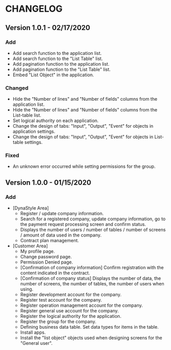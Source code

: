 # CHANGELOG

## Version 1.0.1 - 02/17/2020

### Add

- Add search function to the application list.
- Add search function to the "List Table" list.
- Add pagination function to the application list.
- Add pagination function to the "List Table" list.
- Embed "List Object" in the application.

### Changed

- Hide the "Number of lines" and "Number of fields" columns from the application list.
- Hide the "Number of lines" and "Number of fields" columns from the List-table list.
- Set logical authority on each application.
- Change the design of tabs: "Input", "Output", "Event" for objects in application settings.
- Change the design of tabs: "Input", "Output", "Event" for objects in List-table settings.

### Fixed

- An unknown error occurred while setting permissions for the group.


## Version 1.0.0 - 01/15/2020

### Add

- [DynaStyle Area]
  - Register / update company information.
  - Search for a registered company, update company information, go to the payment request processing screen and confirm status.
  - Displays the number of users / number of tables / number of screens / amount of data used in the company.
  - Contract plan management.
- [Customer Area]
  - My profile page.
  - Change password page.
  - Permission Denied page.
  - [Confirmation of company information] Confirm registration with the content indicated in the contract.
  - [Confirmation of company status] Displays the number of data, the number of screens, the number of tables, the number of users when using.
  - Register development account for the company.
  - Register test account for the company.
  - Register operation management account for the company.
  - Register general use account for the company.
  - Register the logical authority for the application.
  - Register the group for the company.
  - Defining business data table. Set data types for items in the table.
  - Install apps.
  - Install the "list object" objects used when designing screens for the "General user".